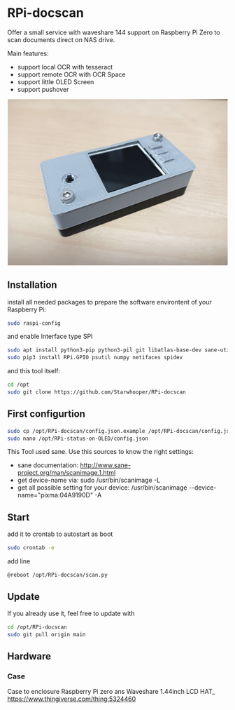 # RPi-docscan #

Offer a small service with waveshare 144 support on Raspberry Pi Zero to scan documents direct on NAS drive.

Main features:
* support local OCR with tesseract
* support remote OCR with OCR Space
* support little OLED Screen
* support pushover

![Display](https://github.com/Starwhooper/RPi-docscan/blob/main/examples/case.jpg)

## Installation ##
install all needed packages to prepare the software environtent of your Raspberry Pi:
```bash
sudo raspi-config
```
and enable Interface type SPI

```bash
sudo apt install python3-pip python3-pil git libatlas-base-dev sane-utils tesseract-ocr-deu
sudo pip3 install RPi.GPIO psutil numpy netifaces spidev
```
and this tool itself:
```bash
cd /opt
sudo git clone https://github.com/Starwhooper/RPi-docscan
```

## First configurtion ##
```bash
sudo cp /opt/RPi-docscan/config.json.example /opt/RPi-docscan/config.json
sudo nano /opt/RPi-status-on-OLED/config.json
```
This Tool used sane. Use this sources to know the right settings:
* sane documentation: http://www.sane-project.org/man/scanimage.1.html
* get device-name via: sudo /usr/bin/scanimage -L
* get all possible setting for your device: /usr/bin/scanimage --device-name="pixma:04A9190D" -A

## Start ##
add it to crontab to autostart as boot
```bash
sudo crontab -e
```
add line
```
@reboot /opt/RPi-docscan/scan.py
```

## Update ##
If you already use it, feel free to update with
```bash
cd /opt/RPi-docscan
sudo git pull origin main
```

## Hardware ##
### Case ###
Case to enclosure Raspberry Pi zero ans Waveshare 1.44inch LCD HAT_ https://www.thingiverse.com/thing:5324460

